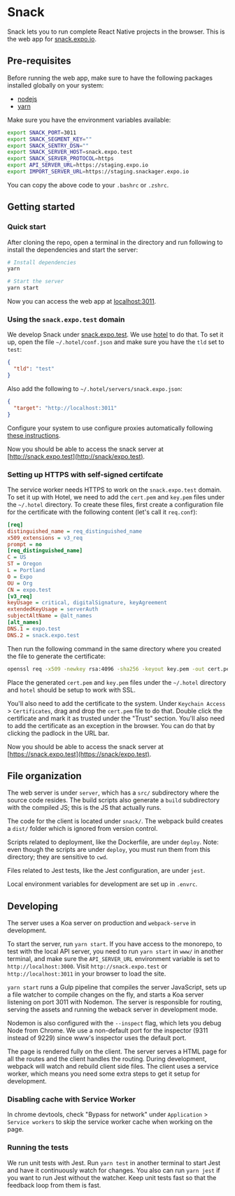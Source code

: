 # Snack

Snack lets you to run complete React Native projects in the browser. This is the web app for [snack.expo.io](https://snack.expo.io/).

## Pre-requisites

Before running the web app, make sure to have the following packages installed globally on your system:

- [nodejs](https://nodejs.org/)
- [yarn](https://yarnpkg.com/lang/en/)

Make sure you have the environment variables available:

```sh
export SNACK_PORT=3011
export SNACK_SEGMENT_KEY=""
export SNACK_SENTRY_DSN=""
export SNACK_SERVER_HOST=snack.expo.test
export SNACK_SERVER_PROTOCOL=https
export API_SERVER_URL=https://staging.expo.io
export IMPORT_SERVER_URL=https://staging.snackager.expo.io
```

You can copy the above code to your `.bashrc` or `.zshrc`.

## Getting started

### Quick start

After cloning the repo, open a terminal in the directory and run following to install the dependencies and start the server:

```sh
# Install dependencies
yarn

# Start the server
yarn start
```

Now you can access the web app at [localhost:3011](http://localhost:3011).

### Using the `snack.expo.test` domain

We develop Snack under [snack.expo.test](https://snack/expo.test). We use [hotel](https://github.com/typicode/hotel) to do that. To set it up, open the file `~/.hotel/conf.json` and make sure you have the `tld` set to `test`:

```json
{
  "tld": "test"
}
```

Also add the following to `~/.hotel/servers/snack.expo.json`:

```json
{
  "target": "http://localhost:3011"
}
```

Configure your system to use configure proxies automatically following [these instructions](https://github.com/typicode/hotel/blob/master/docs/README.md#system-configuration-recommended).

Now you should be able to access the snack server at [http://snack.expo.test](http://snack/expo.test).

### Setting up HTTPS with self-signed certifcate

The service worker needs HTTPS to work on the `snack.expo.test` domain. To set it up with Hotel, we need to add the `cert.pem` and `key.pem` files under the `~/.hotel` directory. To create these files, first create a configuration file for the certificate with the following content (let's call it `req.conf`):

```ini
[req]
distinguished_name = req_distinguished_name
x509_extensions = v3_req
prompt = no
[req_distinguished_name]
C = US
ST = Oregon
L = Portland
O = Expo
OU = Org
CN = expo.test
[v3_req]
keyUsage = critical, digitalSignature, keyAgreement
extendedKeyUsage = serverAuth
subjectAltName = @alt_names
[alt_names]
DNS.1 = expo.test
DNS.2 = snack.expo.test
```

Then run the following command  in the same directory where you created the file to generate the certificate:

```sh
openssl req -x509 -newkey rsa:4096 -sha256 -keyout key.pem -out cert.pem -days 365 -nodes -config req.conf
```

Place the generated `cert.pem` and `key.pem` files under the `~/.hotel` directory and `hotel` should be setup to work with SSL.

You'll also need to add the certificate to the system. Under `Keychain Access` > `Certificates`, drag and drop the `cert.pem` file to do that. Double click the certificate and mark it as trusted under the "Trust" section. You'll also need to add the certificate as an exception in the browser. You can do that by clicking the padlock in the URL bar.

Now you should be able to access the snack server at [https://snack.expo.test](https://snack/expo.test).

## File organization

The web server is under `server`, which has a `src/` subdirectory where the source code resides. The build scripts also generate a `build` subdirectory with the compiled JS; this is the JS that actually runs.

The code for the client is located under `snack/`. The webpack build creates a `dist/` folder which is ignored from version control.

Scripts related to deployment, like the Dockerfile, are under `deploy`. Note: even though the scripts are under `deploy`, you must run them from this directory; they are sensitive to `cwd`.

Files related to Jest tests, like the Jest configuration, are under `jest`.

Local environment variables for development are set up in `.envrc`.

## Developing

The server uses a Koa server on production and `webpack-serve` in development.

To start the server, run `yarn start`. If you have access to the monorepo, to test with the local API server, you need to run `yarn start` in `www/` in another terminal, and make sure the `API_SERVER_URL` environment variable is set to `http://localhost:3000`. Visit `http://snack.expo.test` or `http://localhost:3011` in your browser to load the site.

`yarn start` runs a Gulp pipeline that compiles the server JavaScript, sets up a file watcher to compile changes on the fly, and starts a Koa server listening on port 3011 with Nodemon. The server is responsible for routing, serving the assets and running the weback server in development mode.

Nodemon is also configured with the `--inspect` flag, which lets you debug Node from Chrome. We use a non-default port for the inspector (9311 instead of 9229) since www's inspector uses the default port.

The page is rendered fully on the client. The server serves a HTML page for all the routes and the client handles the routing. During development, webpack will watch and rebuild client side files. The client uses a service worker, which means you need some extra steps to get it setup for development.

### Disabling cache with Service Worker

In chrome devtools, check "Bypass for network" under `Application` > `Service workers` to skip the service worker cache when working on the page.

### Running the tests

We run unit tests with Jest. Run `yarn test` in another terminal to start Jest and have it continuously watch for changes. You also can run `yarn jest` if you want to run Jest without the watcher. Keep unit tests fast so that the feedback loop from them is fast.

